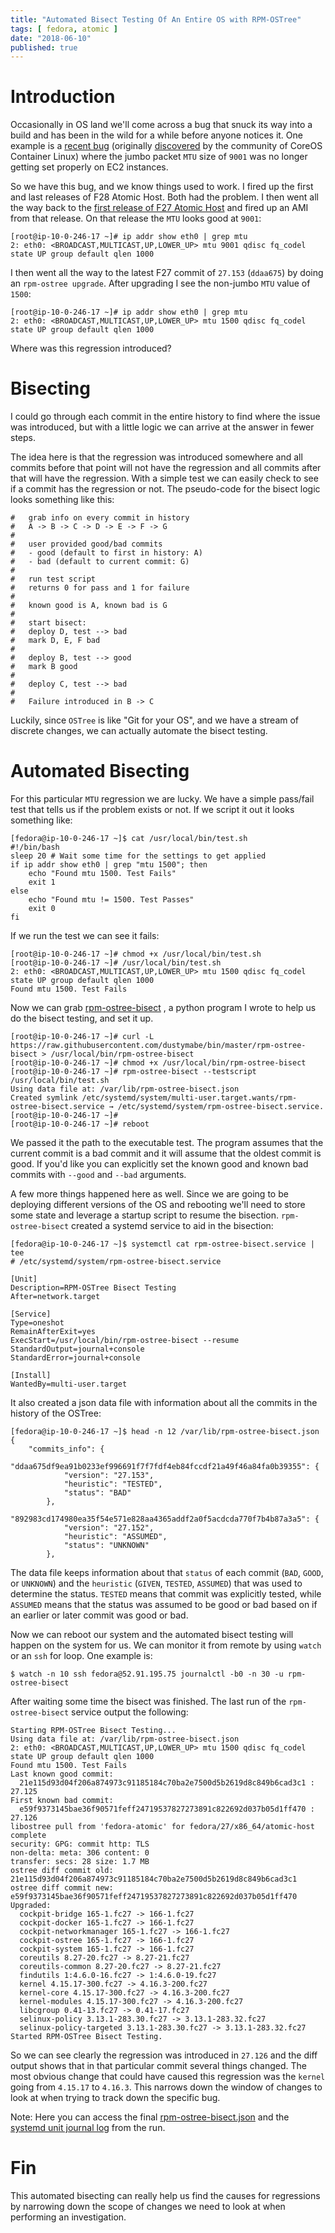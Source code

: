 ```yaml
---
title: "Automated Bisect Testing Of An Entire OS with RPM-OSTree"
tags: [ fedora, atomic ]
date: "2018-06-10"
published: true
---
```


# Introduction

Occasionally in OS land we'll come across a bug that snuck its way
into a build and has been in the wild for a while before anyone
notices it. One example is a 
[recent bug](https://bugzilla.redhat.com/show_bug.cgi?id=1584216) 
(originally [discovered](https://github.com/coreos/bugs/issues/2443)
 by the community of CoreOS Container Linux) where the jumbo
packet `MTU` size of `9001` was no longer getting set properly on EC2
instances.

So we have this bug, and we know things used to work. I fired up the
first and last releases of F28 Atomic Host. Both had the problem. I
then went all the way back to the
[first release of F27 Atomic Host](https://lists.projectatomic.io/projectatomic-archives/atomic-devel/2017-November/msg00073.html)
and fired up an AMI from that release. On that release the `MTU` looks
good at `9001`:

```nohighlight
[root@ip-10-0-246-17 ~]# ip addr show eth0 | grep mtu
2: eth0: <BROADCAST,MULTICAST,UP,LOWER_UP> mtu 9001 qdisc fq_codel state UP group default qlen 1000
```

I then went all the way to the latest F27 commit of `27.153` (`ddaa675`)
by doing an `rpm-ostree upgrade`. After upgrading I see the non-jumbo
`MTU` value of `1500`:

```nohighlight
[root@ip-10-0-246-17 ~]# ip addr show eth0 | grep mtu
2: eth0: <BROADCAST,MULTICAST,UP,LOWER_UP> mtu 1500 qdisc fq_codel state UP group default qlen 1000
```

Where was this regression introduced?

# Bisecting 

I could go through each commit in the entire history to find where
the issue was introduced, but with a little logic we can arrive
at the answer in fewer steps.

The idea here is that the regression was introduced somewhere and
all commits before that point will not have the regression and
all commits after that will have the regression. With a simple
test we can easily check to see if a commit has the regression
or not. The pseudo-code for the bisect logic looks something 
like this: 

```nohighlight
#   grab info on every commit in history 
#   A -> B -> C -> D -> E -> F -> G
#
#   user provided good/bad commits
#   - good (default to first in history: A)
#   - bad (default to current commit: G) 
#   
#   run test script
#   returns 0 for pass and 1 for failure
#
#   known good is A, known bad is G
#   
#   start bisect:
#   deploy D, test --> bad
#   mark D, E, F bad
#
#   deploy B, test --> good
#   mark B good
#
#   deploy C, test --> bad
#
#   Failure introduced in B -> C
```

Luckily, since `OSTree` is like "Git for your OS", and we have a stream
of discrete changes, we can actually automate the bisect testing.

# Automated Bisecting 

For this particular `MTU` regression we are lucky. We have a 
simple pass/fail test that tells us if the problem exists or 
not. If we script it out it looks something like:

```nohighlight
[fedora@ip-10-0-246-17 ~]$ cat /usr/local/bin/test.sh
#!/bin/bash
sleep 20 # Wait some time for the settings to get applied
if ip addr show eth0 | grep "mtu 1500"; then
    echo "Found mtu 1500. Test Fails"
    exit 1
else
    echo "Found mtu != 1500. Test Passes"
    exit 0
fi
```

If we run the test we can see it fails:

```nohighlight
[root@ip-10-0-246-17 ~]# chmod +x /usr/local/bin/test.sh 
[root@ip-10-0-246-17 ~]# /usr/local/bin/test.sh 
2: eth0: <BROADCAST,MULTICAST,UP,LOWER_UP> mtu 1500 qdisc fq_codel state UP group default qlen 1000
Found mtu 1500. Test Fails
```

Now we can grab
[rpm-ostree-bisect](https://raw.githubusercontent.com/dustymabe/bin/master/rpm-ostree-bisect) 
, a python program I wrote to help us do the bisect
testing, and set it up. 

```nohighlight
[root@ip-10-0-246-17 ~]# curl -L https://raw.githubusercontent.com/dustymabe/bin/master/rpm-ostree-bisect > /usr/local/bin/rpm-ostree-bisect
[root@ip-10-0-246-17 ~]# chmod +x /usr/local/bin/rpm-ostree-bisect 
[root@ip-10-0-246-17 ~]# rpm-ostree-bisect --testscript /usr/local/bin/test.sh 
Using data file at: /var/lib/rpm-ostree-bisect.json
Created symlink /etc/systemd/system/multi-user.target.wants/rpm-ostree-bisect.service → /etc/systemd/system/rpm-ostree-bisect.service.
[root@ip-10-0-246-17 ~]# 
[root@ip-10-0-246-17 ~]# reboot 
```

We passed it the path to the executable test. The program
assumes that the current commit is a bad commit and it will
assume that the oldest commit is good. If you'd like you can
explicitly set the known good and known bad commits with
`--good` and `--bad` arguments.

A few more things happened here as well. Since we are going
to be deploying different versions of the OS and rebooting
we'll need to store some state and leverage a startup script
to resume the bisection. `rpm-ostree-bisect` created a systemd
service to aid in the bisection:

```nohighlight
[fedora@ip-10-0-246-17 ~]$ systemctl cat rpm-ostree-bisect.service | tee
# /etc/systemd/system/rpm-ostree-bisect.service

[Unit]
Description=RPM-OSTree Bisect Testing
After=network.target

[Service]
Type=oneshot
RemainAfterExit=yes
ExecStart=/usr/local/bin/rpm-ostree-bisect --resume
StandardOutput=journal+console
StandardError=journal+console

[Install]
WantedBy=multi-user.target
```

It also created a json data file with information about
all the commits in the history of the OSTree:

```nohighlight
[fedora@ip-10-0-246-17 ~]$ head -n 12 /var/lib/rpm-ostree-bisect.json 
{
    "commits_info": {
        "ddaa675df9ea91b0233ef996691f7f7fdf4eb84fccdf21a49f46a84fa0b39355": {
            "version": "27.153",
            "heuristic": "TESTED",
            "status": "BAD"
        },
        "892983cd174980ea35f54e571e828aa4365addf2a0f5acdcda770f7b4b87a3a5": {
            "version": "27.152",
            "heuristic": "ASSUMED",
            "status": "UNKNOWN"
        },
```

The data file keeps information about that `status` of each commit
(`BAD`, `GOOD`, or `UNKNOWN`) and the `heuristic` (`GIVEN`, `TESTED`,
`ASSUMED`) that was used to determine the status. `TESTED` means that
commit was explicitly tested, while `ASSUMED` means that the status
was assumed to be good or bad based on if an earlier or later commit
was good or bad.

Now we can reboot our system and the automated bisect testing will
happen on the system for us. We can monitor it from remote by using
`watch` or an `ssh` for loop. One example is:

```nohighlight
$ watch -n 10 ssh fedora@52.91.195.75 journalctl -b0 -n 30 -u rpm-ostree-bisect
```

After waiting some time the bisect was finished. The last run of 
the `rpm-ostree-bisect` service output the following:

```nohighlight
Starting RPM-OSTree Bisect Testing...
Using data file at: /var/lib/rpm-ostree-bisect.json
2: eth0: <BROADCAST,MULTICAST,UP,LOWER_UP> mtu 1500 qdisc fq_codel state UP group default qlen 1000
Found mtu 1500. Test Fails
Last known good commit:
  21e115d93d04f206a874973c91185184c70ba2e7500d5b2619d8c849b6cad3c1 : 27.125
First known bad commit:
  e59f9373145bae36f90571feff24719537827273891c822692d037b05d1ff470 : 27.126
libostree pull from 'fedora-atomic' for fedora/27/x86_64/atomic-host complete
security: GPG: commit http: TLS
non-delta: meta: 306 content: 0
transfer: secs: 28 size: 1.7 MB
ostree diff commit old: 21e115d93d04f206a874973c91185184c70ba2e7500d5b2619d8c849b6cad3c1
ostree diff commit new: e59f9373145bae36f90571feff24719537827273891c822692d037b05d1ff470
Upgraded:
  cockpit-bridge 165-1.fc27 -> 166-1.fc27
  cockpit-docker 165-1.fc27 -> 166-1.fc27
  cockpit-networkmanager 165-1.fc27 -> 166-1.fc27
  cockpit-ostree 165-1.fc27 -> 166-1.fc27
  cockpit-system 165-1.fc27 -> 166-1.fc27
  coreutils 8.27-20.fc27 -> 8.27-21.fc27
  coreutils-common 8.27-20.fc27 -> 8.27-21.fc27
  findutils 1:4.6.0-16.fc27 -> 1:4.6.0-19.fc27
  kernel 4.15.17-300.fc27 -> 4.16.3-200.fc27
  kernel-core 4.15.17-300.fc27 -> 4.16.3-200.fc27
  kernel-modules 4.15.17-300.fc27 -> 4.16.3-200.fc27
  libcgroup 0.41-13.fc27 -> 0.41-17.fc27
  selinux-policy 3.13.1-283.30.fc27 -> 3.13.1-283.32.fc27
  selinux-policy-targeted 3.13.1-283.30.fc27 -> 3.13.1-283.32.fc27
Started RPM-OSTree Bisect Testing.
```

So we can see clearly the regression was introduced in `27.126` and the diff
output shows that in that particular commit several things changed. The most
obvious change that could have caused this regression was the `kernel` going
from `4.15.17` to `4.16.3`. This narrows down the window of changes to look at
when trying to track down the specific bug.

Note: Here you can access the final
      [rpm-ostree-bisect.json](/2018-06-10/rpm-ostree-bisect.json) 
      and the 
      [systemd unit journal log](/2018-06-10/journal.txt) 
      from the run.

# Fin

This automated bisecting can really help us find the causes for regressions
by narrowing down the scope of changes we need to look at when performing an
investigation.

